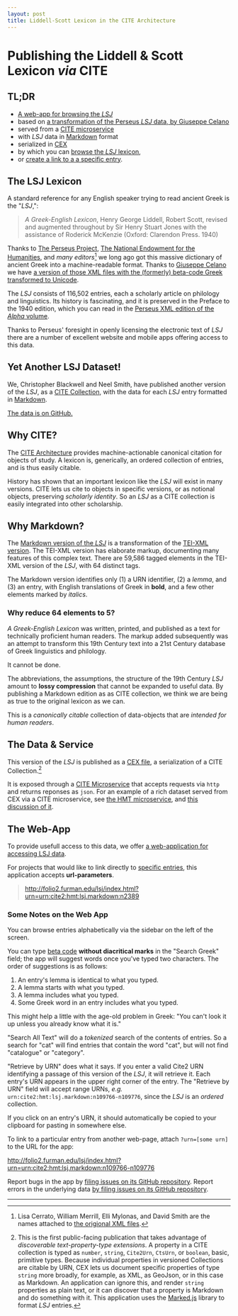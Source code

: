```yaml
---
layout: post
title: Liddell-Scott Lexicon in the CITE Architecture
---
```


# Publishing the Liddell & Scott Lexicon *via* CITE

## TL;DR

- [A web-app for browsing the *LSJ*](http://folio2.furman.edu/lsj/)
- based on [a transformation of the Perseus *LSJ* data, by Giuseppe Celano](https://github.com/gcelano/LSJ_GreekUnicode)
- served from a [CITE microservice](https://github.com/cite-architecture/scs-akka)
- with *LSJ* data in [Markdown](https://daringfireball.net/projects/markdown/syntax) format
- serialized in [CEX](https://cite-architecture.github.io/citedx/CEX-spec-3.0.1/)
- by which you can [browse the *LSJ* lexicon](http://folio2.furman.edu/lsj/index.html),
- or [create a link to a a specific entry](http://folio2.furman.edu/lsj/index.html?urn=urn:cite2:hmt:lsj.markdown:n42827).

## The LSJ Lexicon

A standard reference for any English speaker trying to read ancient Greek is the "*LSJ*,":

> *A Greek-English Lexicon*, Henry George Liddell, Robert Scott, revised and augmented throughout by Sir Henry Stuart Jones with the assistance of Roderick McKenzie (Oxford: Clarendon Press. 1940)

Thanks to [The Perseus Project](http://www.perseus.tufts.edu/hopper/text?doc=Perseus%3atext%3a1999.04.0057), [The National Endowment for the Humanities](https://www.neh.gov), and *many editors*[^editors] we long ago got this massive dictionary of ancient Greek into a machine-readable format. Thanks to [Giuseppe Celano](https://github.com/gcelano/LSJ_GreekUnicode) we have [a version of those XML files with the (formerly) beta-code Greek transformed to Unicode](https://github.com/gcelano/LSJ_GreekUnicode).

The *LSJ* consists of 116,502 entries, each a scholarly article on philology and linguistics. Its history is fascinating, and it is preserved in the Preface to the 1940 edition, which you can read in the [Perseus XML edition of the *Alpha* volume](https://raw.githubusercontent.com/gcelano/LSJ_GreekUnicode/master/grc.lsj.perseus-eng1.xml).

Thanks to Perseus' foresight in openly licensing the electronic text of *LSJ* there are a number of excellent website and mobile apps offering access to this data.

## Yet Another LSJ Dataset!

We, Christopher Blackwell and Neel Smith, have published another version of the *LSJ*, as a [CITE Collection](http://cite-architecture.github.io/cite2/), with the data for each *LSJ* entry formatted in [Markdown](https://daringfireball.net/projects/markdown/syntax).

[The data is on GitHub.](https://github.com/Eumaeus/cite_lsj_cex)

## Why CITE?

The [CITE Architecture](https://cite-architecture.github.io) provides machine-actionable canonical citation for objects of study. A lexicon is, generically, an ordered collection of entries, and is thus easily citable.  

History has shown that an important lexicon like the *LSJ* will exist in many versions. CITE lets us cite to objects in specific versions, or as notional objects, preserving *scholarly identity*. So an *LSJ* as a CITE collection is easily integrated into other scholarship.

## Why Markdown?

The [Markdown version of the *LSJ*](https://github.com/Eumaeus/cite_lsj_cex) is a transformation of the [TEI-XML version](https://github.com/gcelano/LSJ_GreekUnicode). The TEI-XML version has elaborate markup, documenting many features of this complex text. There are 59,586 tagged elements in the TEI-XML version of the *LSJ*, with 64 distinct tags.

The Markdown version identifies only (1) a URN identifier, (2) a *lemma*, and (3) an entry, with English translations of Greek in **bold**, and a few other elements marked by *italics*.

### Why reduce 64 elements to 5?

*A Greek-English Lexicon* was written, printed, and published as a text for technically proficient human readers. The markup added subsequently was an attempt to transform this 19th Century text into a 21st Century database of Greek linguistics and philology.

It cannot be done. 

The abbreviations, the assumptions, the structure of the 19th Century *LSJ* amount to **lossy compression** that cannot be expanded to useful data. By publishing a Markdown edition as as CITE collection, we think we are being as true to the original lexicon as we can.

This is a *canonically citable* collection of data-objects that are *intended for human readers*.

## The Data & Service

This version of the *LSJ* is published as a [CEX file](https://github.com/Eumaeus/cite_lsj_cex), a serialization of a CITE Collection.[^cite] 

[^cite]: This is the first public-facing publication that takes advantage of *discoverable text-property-type extensions*. A property in a CITE collection is typed as `number`, `string`, `Cite2Urn`, `CtsUrn`, or `boolean`, basic, primitive types. Because individual properties in versioned Collections are citable by URN, CEX lets us document specific properties of type `string` more broadly, for example, as XML, as GeoJson, or in this case as Markdown. An application can ignore this, and render `string` properties as plain text, or it can discover that a property is Markdown and do something with it. This application uses the [Marked.js](https://marked.js.org/#/README.md#README.md) library to format *LSJ* entries.

It is exposed through a [CITE Microservice](https://github.com/cite-architecture/scs-akka) that accepts requests via `http` and returns reponses as `json`. For an example of a rich dataset served from CEX via a CITE microservice, see [the HMT microservice](http://beta.hpcc.uh.edu/hmt/hmt-microservice/), and [this discussion of it](https://homermultitext.blogspot.com/2018/10/access-to-hmt-facsimiles.html).

## The Web-App

To provide usefull access to this data, we offer [a web-application for accessing LSJ data](http://folio2.furman.edu/lsj/index.html). 

For projects that would like to link directly to [specific entries](http://folio2.furman.edu/lsj/index.html?urn=urn:cite2:hmt:lsj.markdown:n2389), this application accepts **url-parameters**. 

> <http://folio2.furman.edu/lsj/index.html?urn=urn:cite2:hmt:lsj.markdown:n2389>

### Some Notes on the Web App

You can browse entries alphabetically via the sidebar on the left of the screen.

You can type [beta code](https://en.wikipedia.org/wiki/Beta_Code) **without diacritical marks** in the "Search Greek" field; the app will suggest words once you've typed two characters. The order of suggestions is as follows:

1. An entry's lemma is identical to what you typed.
1. A lemma starts with what you typed.
1. A lemma includes what you typed.
1. Some Greek word in an entry includes what you typed.

This might help a little with the age-old problem in Greek: "You can't look it up unless you already know what it is."

"Search All Text" will do a *tokenized* search of the contents of entries. So a search for "cat" will find entries that contain the word "cat", but will not find "catalogue" or "category".

"Retrieve by URN" does what it says. If you enter a valid Cite2 URN identifying a passage of this version of the *LSJ*, it will retrieve it. Each entry's URN appears in the upper right corner of the entry. The "Retrieve by URN" field will accept range URNs, *e.g.* `urn:cite2:hmt:lsj.markdown:n109766-n109776`, since the *LSJ* is an *ordered* collection.

If you click on an entry's URN, it should automatically be copied to your clipboard for pasting in somewhere else.

To link to a particular entry from another web-page, attach `?urn=[some urn]` to the URL for the app:

<http://folio2.furman.edu/lsj/index.html?urn=urn:cite2:hmt:lsj.markdown:n109766-n109776>

Report bugs in the app by [filing issues on its GitHub repository](https://github.com/Eumaeus/cite-lsj-browser/issues). Report errors in the underlying data [by filing issues on its GitHub repository](https://github.com/Eumaeus/cite_lsj_cex/issues).

-----


[^editors]: Lisa Cerrato, William Merrill, Elli Mylonas, and David Smith are the names attached to [the origional XML files]().


